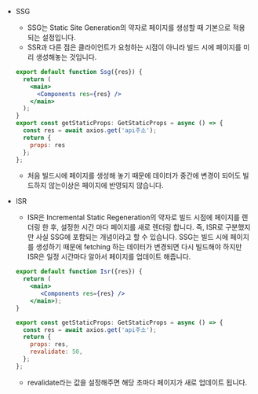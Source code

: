 - SSG
    - SSG는 Static Site Generation의 약자로 페이지를 생성할 때 기본으로 적용되는 설정입니다.
    - SSR과 다른 점은 클라이언트가 요청하는 시점이 아니라 빌드 시에 페이지를 미리 생성해놓는 것입니다.
    
    ```jsx
    export default function Ssg({res}) {
      return (
        <main>
          <Components res={res} />
        </main>
      );
    }
    export const getStaticProps: GetStaticProps = async () => {
      const res = await axios.get('api주소');
      return {
        props: res
      };
    };
    ```
    
    - 처음 빌드시에 페이지를 생성해 놓기 때문에 데이터가 중간에 변경이 되어도 빌드하지 않는이상은 페이지에 반영되지 않습니다.
- ISR
    - ISR은 Incremental Static Regeneration의 약자로 빌드 시점에 페이지를 렌더링 한 후, 설정한 시간 마다 페이지를 새로 렌더링 합니다. 즉, ISR로 구분했지만 사실 SSG에 포함되는 개념이라고 할 수 있습니다. SSG는 빌드 시에 페이지를 생성하기 때문에 fetching 하는 데이터가 변경되면 다시 빌드해야 하지만 ISR은 일정 시간마다 알아서 페이지를 업데이트 해줍니다.
    
    ```jsx
    export default function Isr({res}) {
      return (
        <main>
           <Components res={res} />
        </main>);
    }
    
    export const getStaticProps: GetStaticProps = async () => {
      const res = await axios.get('api주소');
      return {
        props: res,
        revalidate: 50,
      };
    };
    ```
    
    - revalidate라는 값을 설정해주면 해당 초마다 페이지가 새로 업데이트 됩니다.
